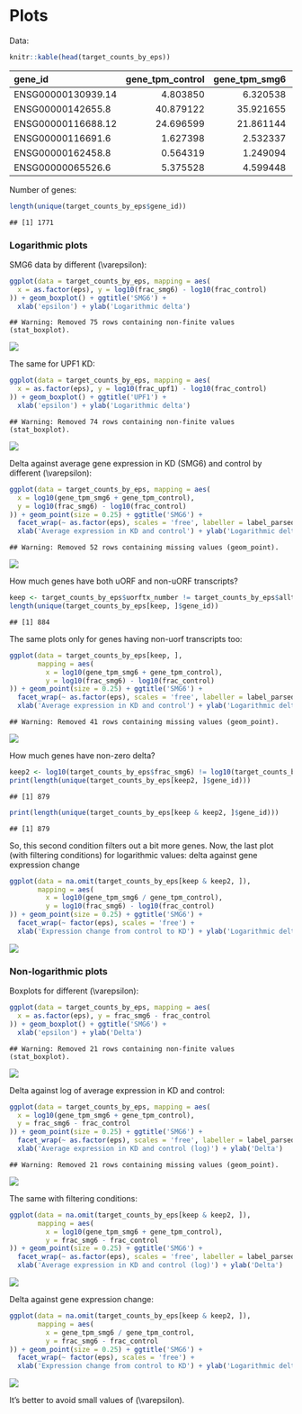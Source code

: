 Plots
================

Data:

``` r
knitr::kable(head(target_counts_by_eps))
```

| gene\_id           | gene\_tpm\_control | gene\_tpm\_smg6 | gene\_tpm\_upf1 | uorftx\_tpm\_control | uorftx\_tpm\_smg6 | uorftx\_tpm\_upf1 | uorftx\_number | alltx\_number | frac\_control | frac\_smg6 | frac\_upf1 | eps |
| :----------------- | -----------------: | --------------: | --------------: | -------------------: | ----------------: | ----------------: | -------------: | ------------: | ------------: | ---------: | ---------: | --: |
| ENSG00000130939.14 |           4.803850 |        6.320538 |        6.534992 |             4.803850 |          6.320538 |          6.534992 |              3 |             4 |     1.0000000 |          1 |  1.0000000 |   0 |
| ENSG00000142655.8  |          40.879122 |       35.921655 |       32.434899 |            37.111135 |         35.921655 |         28.905457 |              1 |             2 |     0.9078261 |          1 |  0.8911838 |   0 |
| ENSG00000116688.12 |          24.696599 |       21.861144 |       29.798380 |            24.696599 |         21.861144 |         29.798380 |              2 |             2 |     1.0000000 |          1 |  1.0000000 |   0 |
| ENSG00000116691.6  |           1.627398 |        2.532337 |        8.175462 |             1.627398 |          2.532337 |          2.403440 |              1 |             2 |     1.0000000 |          1 |  0.2939822 |   0 |
| ENSG00000162458.8  |           0.564319 |        1.249094 |        0.838407 |             0.564319 |          1.249094 |          0.838407 |              4 |             5 |     1.0000000 |          1 |  1.0000000 |   0 |
| ENSG00000065526.6  |           5.375528 |        4.599448 |        6.179964 |             5.375528 |          4.599448 |          6.179964 |              1 |             1 |     1.0000000 |          1 |  1.0000000 |   0 |

Number of genes:

``` r
length(unique(target_counts_by_eps$gene_id))
```

    ## [1] 1771

### Logarithmic plots

SMG6 data by different \(\varepsilon\):

``` r
ggplot(data = target_counts_by_eps, mapping = aes(
  x = as.factor(eps), y = log10(frac_smg6) - log10(frac_control)
)) + geom_boxplot() + ggtitle('SMG6') + 
  xlab('epsilon') + ylab('Logarithmic delta')
```

    ## Warning: Removed 75 rows containing non-finite values (stat_boxplot).

![](plots_files/figure-gfm/unnamed-chunk-4-1.png)<!-- -->

The same for UPF1 KD:

``` r
ggplot(data = target_counts_by_eps, mapping = aes(
  x = as.factor(eps), y = log10(frac_upf1) - log10(frac_control)
)) + geom_boxplot() + ggtitle('UPF1') + 
  xlab('epsilon') + ylab('Logarithmic delta')
```

    ## Warning: Removed 74 rows containing non-finite values (stat_boxplot).

![](plots_files/figure-gfm/unnamed-chunk-5-1.png)<!-- -->

Delta against average gene expression in KD (SMG6) and control by
different \(\varepsilon\):

``` r
ggplot(data = target_counts_by_eps, mapping = aes(
  x = log10(gene_tpm_smg6 + gene_tpm_control),
  y = log10(frac_smg6) - log10(frac_control)
)) + geom_point(size = 0.25) + ggtitle('SMG6') +
  facet_wrap(~ as.factor(eps), scales = 'free', labeller = label_parsed) + 
  xlab('Average expression in KD and control') + ylab('Logarithmic delta')
```

    ## Warning: Removed 52 rows containing missing values (geom_point).

![](plots_files/figure-gfm/unnamed-chunk-6-1.png)<!-- -->

How much genes have both uORF and non-uORF
transcripts?

``` r
keep <- target_counts_by_eps$uorftx_number != target_counts_by_eps$alltx_number
length(unique(target_counts_by_eps[keep, ]$gene_id))
```

    ## [1] 884

The same plots only for genes having non-uorf transcripts too:

``` r
ggplot(data = target_counts_by_eps[keep, ], 
       mapping = aes(
         x = log10(gene_tpm_smg6 + gene_tpm_control),
         y = log10(frac_smg6) - log10(frac_control)
)) + geom_point(size = 0.25) + ggtitle('SMG6') +
  facet_wrap(~ as.factor(eps), scales = 'free', labeller = label_parsed) + 
  xlab('Average expression in KD and control') + ylab('Logarithmic delta')
```

    ## Warning: Removed 41 rows containing missing values (geom_point).

![](plots_files/figure-gfm/unnamed-chunk-8-1.png)<!-- -->

How much genes have non-zero
delta?

``` r
keep2 <- log10(target_counts_by_eps$frac_smg6) != log10(target_counts_by_eps$frac_control)
print(length(unique(target_counts_by_eps[keep2, ]$gene_id)))
```

    ## [1] 879

``` r
print(length(unique(target_counts_by_eps[keep & keep2, ]$gene_id)))
```

    ## [1] 879

So, this second condition filters out a bit more genes. Now, the last
plot (with filtering conditions) for logarithmic values: delta against
gene expression change

``` r
ggplot(data = na.omit(target_counts_by_eps[keep & keep2, ]), 
       mapping = aes(
         x = log10(gene_tpm_smg6 / gene_tpm_control),
         y = log10(frac_smg6) - log10(frac_control)
)) + geom_point(size = 0.25) + ggtitle('SMG6') +
  facet_wrap(~ factor(eps), scales = 'free') + 
  xlab('Expression change from control to KD') + ylab('Logarithmic delta')
```

![](plots_files/figure-gfm/unnamed-chunk-10-1.png)<!-- -->

### Non-logarithmic plots

Boxplots for different \(\varepsilon\):

``` r
ggplot(data = target_counts_by_eps, mapping = aes(
  x = as.factor(eps), y = frac_smg6 - frac_control
)) + geom_boxplot() + ggtitle('SMG6') + 
  xlab('epsilon') + ylab('Delta')
```

    ## Warning: Removed 21 rows containing non-finite values (stat_boxplot).

![](plots_files/figure-gfm/unnamed-chunk-11-1.png)<!-- -->

Delta against log of average expression in KD and control:

``` r
ggplot(data = target_counts_by_eps, mapping = aes(
  x = log10(gene_tpm_smg6 + gene_tpm_control),
  y = frac_smg6 - frac_control
)) + geom_point(size = 0.25) + ggtitle('SMG6') +
  facet_wrap(~ as.factor(eps), scales = 'free', labeller = label_parsed) + 
  xlab('Average expression in KD and control (log)') + ylab('Delta')
```

    ## Warning: Removed 21 rows containing missing values (geom_point).

![](plots_files/figure-gfm/unnamed-chunk-12-1.png)<!-- -->

The same with filtering conditions:

``` r
ggplot(data = na.omit(target_counts_by_eps[keep & keep2, ]),
       mapping = aes(
         x = log10(gene_tpm_smg6 + gene_tpm_control),
         y = frac_smg6 - frac_control
)) + geom_point(size = 0.25) + ggtitle('SMG6') +
  facet_wrap(~ as.factor(eps), scales = 'free', labeller = label_parsed) + 
  xlab('Average expression in KD and control (log)') + ylab('Delta')
```

![](plots_files/figure-gfm/unnamed-chunk-13-1.png)<!-- -->

Delta against gene expression change:

``` r
ggplot(data = na.omit(target_counts_by_eps[keep & keep2, ]), 
       mapping = aes(
         x = gene_tpm_smg6 / gene_tpm_control,
         y = frac_smg6 - frac_control
)) + geom_point(size = 0.25) + ggtitle('SMG6') +
  facet_wrap(~ factor(eps), scales = 'free') + 
  xlab('Expression change from control to KD') + ylab('Logarithmic delta')
```

![](plots_files/figure-gfm/unnamed-chunk-14-1.png)<!-- -->

It’s better to avoid small values of \(\varepsilon\).
